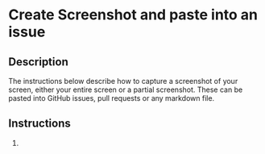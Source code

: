 # Create Screenshot and paste into an issue

## Description
The instructions below describe how to capture a screenshot of your screen, either your entire screen or a partial screenshot. These can be pasted into GitHub issues, pull requests or any markdown file. 

## Instructions
1. 